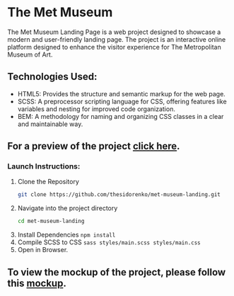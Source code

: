 # The Met Museum
The Met Museum Landing Page is a web project designed to showcase a modern and user-friendly landing page. The project is an interactive online platform designed to enhance the visitor experience for The Metropolitan Museum of Art.

## Technologies Used:
- HTML5: Provides the structure and semantic markup for the web page.
- SCSS: A preprocessor scripting language for CSS, offering features like variables and nesting for improved code organization.
- BEM: A methodology for naming and organizing CSS classes in a clear and maintainable way.

## For a preview of the project [click here](https://thesidorenko.github.io/met-museum_landing/).

### Launch Instructions:
1. Clone the Repository
   ```bash
   git clone https://github.com/thesidorenko/met-museum-landing.git
2. Navigate into the project directory
   ```bash
   cd met-museum-landing
4. Install Dependencies `npm install`
5. Compile SCSS to CSS `sass styles/main.scss styles/main.css`
6. Open in Browser.

## To view the mockup of the project, please follow this [mockup](https://www.figma.com/file/lSR1m42L9YwzQwzzxKwHpw/THE-MET?type=design&node-id=8590-29&mode=design).
